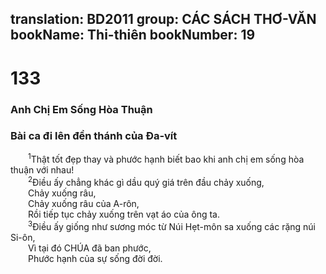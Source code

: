 translation: BD2011
group: CÁC SÁCH THƠ-VĂN
bookName: Thi-thiên 
bookNumber: 19
-------

<div class="title"><h1>133</h1><h3>Anh Chị Em Sống Hòa Thuận</h3><h3>Bài ca đi lên đền thánh của Ða-vít</h3></div>
<span class="verse thi_133_1">  <sup>1</sup>Thật tốt đẹp thay và phước hạnh biết bao khi anh chị em sống hòa thuận với nhau!<br/></span>
<span class="verse thi_133_2">  <sup>2</sup>Ðiều ấy chẳng khác gì dầu quý giá trên đầu chảy xuống,<br/>  Chảy xuống râu,<br/>  Chảy xuống râu của A-rôn,<br/>  Rồi tiếp tục chảy xuống trên vạt áo của ông ta.<br/></span>
<span class="verse thi_133_3">  <sup>3</sup>Ðiều ấy giống như sương móc từ Núi Hẹt-môn sa xuống các rặng núi Si-ôn,<br/>  Vì tại đó CHÚA đã ban phước,<br/>  Phước hạnh của sự sống đời đời.<br/></span>
